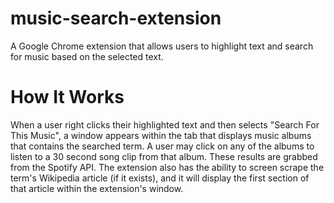 # music-search-extension
A Google Chrome extension that allows users to highlight text and search for music based on the selected text. 

# How It Works
When a user right clicks their highlighted text and then selects "Search For This Music", a window appears within the tab that displays music albums that contains the searched term. A user may click on any of the albums to listen to a 30 second song clip from that album. These results are grabbed from the Spotify API. The extension also has the ability to screen scrape the term's Wikipedia article (if it exists), and it will display the first section of that article within the extension's window.
